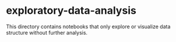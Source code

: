 # exploratory-data-analysis

This directory contains notebooks that only explore or visualize data structure without further analysis.
